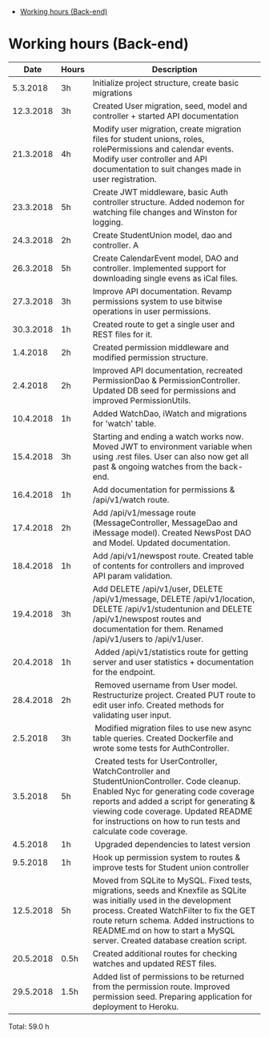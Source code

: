 <!-- START doctoc generated TOC please keep comment here to allow auto update -->

<!-- DON'T EDIT THIS SECTION, INSTEAD RE-RUN doctoc TO UPDATE -->

<!-- DON'T EDIT THIS SECTION, INSTEAD RE-RUN doctoc TO UPDATE -->

* [Working hours (Back-end)](#working-hours-back-end)

<!-- END doctoc generated TOC please keep comment here to allow auto update -->

# Working hours (Back-end)

| Date      | Hours | Description                                                                                                                                                                                                                                                                                |
| --------- | ----- | ------------------------------------------------------------------------------------------------------------------------------------------------------------------------------------------------------------------------------------------------------------------------------------------ |
| 5.3.2018  | 3h    | Initialize project structure, create basic migrations                                                                                                                                                                                                                                      |
| 12.3.2018 | 3h    | Created User migration, seed, model and controller + started API documentation                                                                                                                                                                                                             |
| 21.3.2018 | 4h    | Modify user migration, create migration files for student unions, roles, rolePermissions and calendar events. Modify user controller and API documentation to suit changes made in user registration.                                                                                      |
| 23.3.2018 | 5h    | Create JWT middleware, basic Auth controller structure. Added nodemon for watching file changes and Winston for logging.                                                                                                                                                                   |
| 24.3.2018 | 2h    | Create StudentUnion model, dao and controller. A                                                                                                                                                                                                                                           | dded API documentation for student union route and created some REST files for testing the StudentUnion endpoint. |
| 26.3.2018 | 5h    | Create CalendarEvent model, DAO and controller. Implemented support for downloading single evens as iCal files.                                                                                                                                                                            |
| 27.3.2018 | 3h    | Improve API documentation. Revamp permissions system to use bitwise operations in user permissions.                                                                                                                                                                                        |
| 30.3.2018 | 1h    | Created route to get a single user and REST files for it.                                                                                                                                                                                                                                  |
| 1.4.2018  | 2h    | Created permission middleware and modified permission structure.                                                                                                                                                                                                                           |
| 2.4.2018  | 2h    | Improved API documentation, recreated PermissionDao & PermissionController. Updated DB seed for permissions and improved PermissionUtils.                                                                                                                                                  |
| 10.4.2018 | 1h    | Added WatchDao, iWatch and migrations for 'watch' table.                                                                                                                                                                                                                                   |
| 15.4.2018 | 3h    | Starting and ending a watch works now. Moved JWT to environment variable when using .rest files. User can also now get all past & ongoing watches from the back-end.                                                                                                                       |
| 16.4.2018 | 1h    | Add documentation for permissions & /api/v1/watch route.                                                                                                                                                                                                                                   |
| 17.4.2018 | 2h    | Add /api/v1/message route (MessageController, MessageDao and iMessage model). Created NewsPost DAO and Model. Updated documentation.                                                                                                                                                       |
| 18.4.2018 | 1h    | Add /api/v1/newspost route. Created table of contents for controllers and improved API param validation.                                                                                                                                                                                   |
| 19.4.2018 | 3h    | Add DELETE /api/v1/user, DELETE /api/v1/message, DELETE /api/v1/location, DELETE /api/v1/studentunion and DELETE /api/v1/newspost routes and documentation for them. Renamed /api/v1/users to /api/v1/user.                                                                                |
| 20.4.2018 | 1h    |  Added /api/v1/statistics route for getting server and user statistics + documentation for the endpoint.                                                                                                                                                                                   |
| 28.4.2018 | 2h    |  Removed username from User model. Restructurize project. Created PUT route to edit user info. Created methods for validating user input.                                                                                                                                                  |
| 2.5.2018  | 3h    |  Modified migration files to use new async table queries. Created Dockerfile and wrote some tests for AuthController.                                                                                                                                                                      |
| 3.5.2018  | 5h    |  Created tests for UserController, WatchController and StudentUnionController. Code cleanup. Enabled Nyc for generating code coverage reports and added a script for generating & viewing code coverage. Updated README for instructions on how to run tests and calculate code coverage.  |
| 4.5.2018  | 1h    |  Upgraded dependencies to latest version                                                                                                                                                                                                                                                   |
| 9.5.2018  | 1h    | Hook up permission system to routes & improve tests for Student union controller                                                                                                                                                                                                           |
| 12.5.2018 | 5h    | Moved from SQLite to MySQL. Fixed tests, migrations, seeds and Knexfile as SQLite was initially used in the development process. Created WatchFilter to fix the GET route return schema. Added instructions to README.md on how to start a MySQL server. Created database creation script. |
| 20.5.2018 | 0.5h  | Created additional routes for checking watches and updated REST files.                                                                                                                                                                                                                     |
| 29.5.2018 | 1.5h  | Added list of permissions to be returned from the permission route. Improved permission seed. Preparing application for deployment to Heroku.                                                                                                                                              |

Total: 59.0 h
